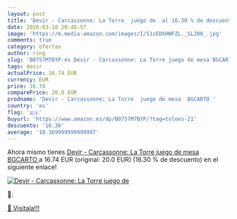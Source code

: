 ```yaml
---
layout: post
title: 'Devir - Carcassonne: La Torre  juego de  al 16.30 % de descuento'
date: 2020-03-18 20:45:57
image: 'https://m.media-amazon.com/images/I/51zEDXHWFZL._SL200_.jpg'
comments: true
category: ofertas
author: ring
slug: 'B0757M7BYP-es Devir - Carcassonne: La Torre juego de mesa BGCARTO'
tags: devir
actualPrice: 16.74 EUR
currency: EUR
price: 16.74
comparePrice: 20.0 EUR
prodname: 'Devir - Carcassonne: La Torre  juego de mesa  BGCARTO '
country: 'es'
flag: '🇪🇸'
buyurl: 'https://www.amazon.es/dp/B0757M7BYP/?tag=tolees-21'
descuento: '16.30'
average: '18.369999999999997'
---
```


Ahora mismo tienes [Devir - Carcassonne: La Torre  juego de mesa  BGCARTO ](https://www.amazon.es/dp/B0757M7BYP/?tag=tolees-21) a 16.74 EUR (original: 20.0 EUR) (16.30 %  de descuento) en el siguiente enlace!

[![Devir - Carcassonne: La Torre  juego de ](https://m.media-amazon.com/images/I/51zEDXHWFZL._SL200_.jpg)](https://www.amazon.es/dp/B0757M7BYP/?tag=tolees-21)

🔎:


[🛒 Visítala!!!](https://www.amazon.es/dp/B0757M7BYP/?tag=tolees-21)
